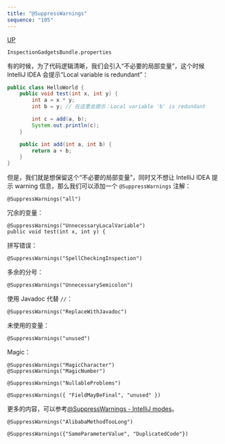 ```yaml
---
title: "@SuppressWarnings"
sequence: "105"
---
```


[UP](/ide/intellij-idea-index.html)

```text
InspectionGadgetsBundle.properties
```

有的时候，为了代码逻辑清晰，我们会引入“不必要的局部变量”，这个时候 IntelliJ IDEA 会提示“Local variable is redundant”：

```java
public class HelloWorld {
    public void test(int x, int y) {
        int a = x * y;
        int b = y; // 在这里会提示：Local variable 'b' is redundant

        int c = add(a, b);
        System.out.println(c);
    }

    public int add(int a, int b) {
        return a + b;
    }
}
```

但是，我们就是想保留这个“不必要的局部变量”，同时又不想让 IntelliJ IDEA 提示 warning 信息，那么我们可以添加一个 `@SuppressWarnings` 注解：



```text
@SuppressWarnings("all")
```

冗余的变量：

```text
@SuppressWarnings("UnnecessaryLocalVariable")
public void test(int x, int y) {
```

拼写错误：

```text
@SuppressWarnings("SpellCheckingInspection")
```

多余的分号：

```text
@SuppressWarnings("UnnecessarySemicolon")
```

使用 Javadoc 代替 `//`：

```text
@SuppressWarnings("ReplaceWithJavadoc")
```

未使用的变量：

```text
@SuppressWarnings("unused")
```

Magic：

```text
@SuppressWarnings("MagicCharacter")
@SuppressWarnings("MagicNumber")
```

```text
@SuppressWarnings("NullableProblems")
```

```text
@SuppressWarnings({ "FieldMayBeFinal", "unused" })
```

更多的内容，可以参考[@SuppressWarnings - IntelliJ modes](https://gist.github.com/vegaasen/157fbc6dce8545b7f12c)。

```text
@SuppressWarnings("AlibabaMethodTooLong")
```

```text
@SuppressWarnings({"SameParameterValue", "DuplicatedCode"})
```
